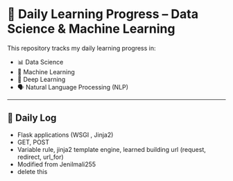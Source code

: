 # 📘 Daily Learning Progress – Data Science & Machine Learning

This repository tracks my daily learning progress in:

- 📊 Data Science  
- 🤖 Machine Learning  
- 🧠 Deep Learning  
- 🗣️ Natural Language Processing (NLP)

---

## 📅 Daily Log

- Flask applications (WSGI , Jinja2)
- GET, POST
- Variable rule, jinja2 template engine, learned building url (request, redirect, url_for)
- Modified from Jenilmali255
- delete this